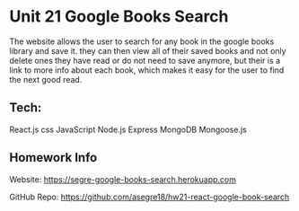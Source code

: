 # Unit 21 Google Books Search

The website allows the user to search for any book in the google books library and save it. they can then view all of their saved books and not only delete ones they have read or do not need to save anymore, but their is a link to more info about each book, which makes it easy for the user to find the next good read.

## Tech:
React.js
css
JavaScript
Node.js
Express
MongoDB
Mongoose.js

## Homework Info

Website:
https://segre-google-books-search.herokuapp.com

GitHub Repo:
https://github.com/asegre18/hw21-react-google-book-search